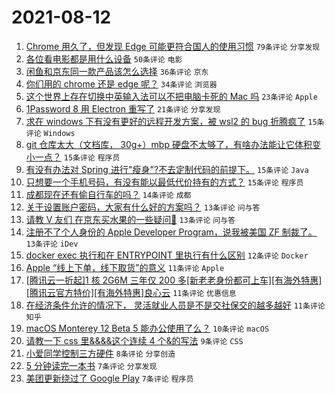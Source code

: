 # 2021-08-12

1. [Chrome 用久了，但发现 Edge 可能更符合国人的使用习惯](https://www.v2ex.com/t/795225) `79条评论` `分享发现`
1. [各位看电影都是用什么设备](https://www.v2ex.com/t/795228) `50条评论` `电影`
1. [闲鱼和京东同一款产品该怎么选择](https://www.v2ex.com/t/795283) `36条评论` `京东`
1. [你们用的 chrome 还是 edge 呢？](https://www.v2ex.com/t/795245) `34条评论` `浏览器`
1. [这个世界上存在切换中英输入法可以不把电脑卡死的 Mac 吗](https://www.v2ex.com/t/795259) `23条评论` `Apple`
1. [1Password 8 用 Electron 重写了](https://www.v2ex.com/t/795282) `21条评论` `分享发现`
1. [求在 windows 下有没有更好的远程开发方案，被 wsl2 的 bug 折腾疯了](https://www.v2ex.com/t/795304) `15条评论` `Windows`
1. [git 仓库太大（文档库， 30g+）mbp 硬盘不太够了，有啥办法能让它体积变小一点？](https://www.v2ex.com/t/795284) `15条评论` `程序员`
1. [有没有办法对 Spring 进行"瘦身"?不去定制代码的前提下。](https://www.v2ex.com/t/795275) `15条评论` `Java`
1. [只想要一个手机号码，有没有能以最低代价持有的方式？](https://www.v2ex.com/t/795272) `15条评论` `程序员`
1. [成都现在还有偷自行车的吗？](https://www.v2ex.com/t/795295) `14条评论` `成都`
1. [关于设置账户密码，大家有什么好的方案吗？](https://www.v2ex.com/t/795287) `13条评论` `问与答`
1. [请教 V 友们 在京东买水果的一些疑问🙏](https://www.v2ex.com/t/795274) `13条评论` `问与答`
1. [注册不了个人身份的 Apple Developer Program，说我被美国 ZF 制裁了。](https://www.v2ex.com/t/795278) `13条评论` `iDev`
1. [docker exec 执行和在 ENTRYPOINT 里执行有什么区别](https://www.v2ex.com/t/795232) `12条评论` `Docker`
1. [Apple “线上下单，线下取货”的意义](https://www.v2ex.com/t/795271) `11条评论` `Apple`
1. [[腾讯云一折起]1 核 2G6M 三年仅 200 多[新老老身份都可上车][有海外特惠][腾讯云官方特价][有海外特惠]良心云](https://www.v2ex.com/t/795268) `11条评论` `优惠信息`
1. [在经济条件允许的情况下， 灵活就业人员是不是交社保交的越多越好](https://www.v2ex.com/t/795237) `11条评论` `知乎`
1. [macOS Monterey 12 Beta 5 能办公使用了么？](https://www.v2ex.com/t/795246) `10条评论` `macOS`
1. [请教一下 css 里&&&&这个连续 4 个&的写法](https://www.v2ex.com/t/795265) `9条评论` `CSS`
1. [小爱同学控制三方硬件](https://www.v2ex.com/t/795240) `8条评论` `分享创造`
1. [5 分钟读完一本书](https://www.v2ex.com/t/795302) `7条评论` `分享发现`
1. [美团更新绕过了 Google Play](https://www.v2ex.com/t/795247) `7条评论` `程序员`
